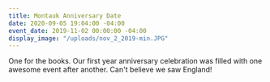 ```yaml
---
title: Montauk Anniversary Date
date: 2020-09-05 19:04:00 -04:00
event_date: 2019-11-02 00:00:00 -04:00
display_image: "/uploads/nov_2_2019-min.JPG"
---
```


One for the books. Our first year anniversary celebration was filled with one awesome event after another. Can't believe we saw England! 